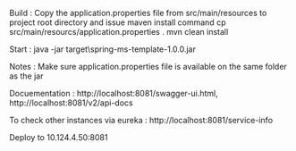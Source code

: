 Build : Copy the application.properties file from src/main/resources to project root directory and issue maven install command
cp src/main/resourcs/application.properties . 
mvn clean install

Start : java -jar target\spring-ms-template-1.0.0.jar

Notes : Make sure application.properties file is available on the same folder as the jar

Docuementation : http://localhost:8081/swagger-ui.html, http://localhost:8081/v2/api-docs

To check other instances via eureka : http://localhost:8081/service-info

Deploy to 10.124.4.50:8081
